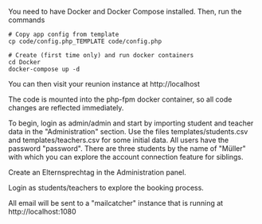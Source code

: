 You need to have Docker and Docker Compose installed. Then, run the commands

```
# Copy app config from template
cp code/config.php_TEMPLATE code/config.php

# Create (first time only) and run docker containers
cd Docker
docker-compose up -d
```

You can then visit your reunion instance at http://localhost

The code is mounted into the php-fpm docker container, so all code changes are reflected immediately.

To begin, login as admin/admin and start by importing student and teacher data in the "Administration" section. Use the files templates/students.csv and templates/teachers.csv for some initial data.
All users have the password "password". There are three students by the name of "Müller" with which you can explore the account connection feature for siblings.

Create an Elternsprechtag in the Administration panel.

Login as students/teachers to explore the booking process.

All email will be sent to a "mailcatcher" instance that is running at http://localhost:1080
